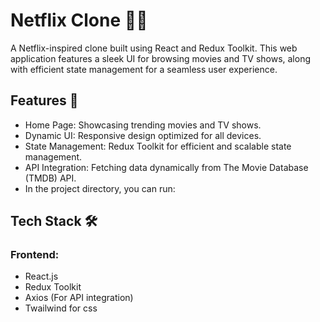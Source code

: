 # Netflix Clone 🎥🍿

A Netflix-inspired clone built using React and Redux Toolkit. This web application features a sleek UI for browsing movies and TV shows, along with efficient state management for a seamless user experience.

## Features 🚀
- Home Page: Showcasing trending movies and TV shows.
- Dynamic UI: Responsive design optimized for all devices.
- State Management: Redux Toolkit for efficient and scalable state management.
- API Integration: Fetching data dynamically from The Movie Database (TMDB) API.
- In the project directory, you can run:

## Tech Stack 🛠️
### Frontend:
- React.js
- Redux Toolkit
- Axios (For API integration)
- Twailwind for css

